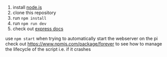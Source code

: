 1. install [node.js](https://nodejs.org/en/)
2. clone this repository
3. run `npm install`
4. run `npm run dev`
5. check out [express docs](https://expressjs.com/en/starter/basic-routing.html)

use `npm start` when trying to automatically start the webserver on the pi
check out https://www.npmjs.com/package/forever to see how to manage the lifecycle of the script i.e. if it crashes